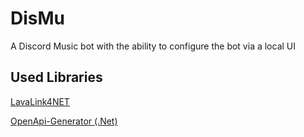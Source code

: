# DisMu
A Discord Music bot with the ability to configure the bot via a local UI

## Used Libraries
[LavaLink4NET](https://github.com/angelobreuer/Lavalink4NET)

[OpenApi-Generator (.Net)](https://github.com/OpenAPITools/openapi-generator)
